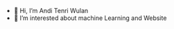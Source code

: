 - 👋 Hi, I’m Andi Tenri Wulan
- 👀 I’m interested about machine Learning and Website

<!---
andi-tenri/andi-tenri is a ✨ special ✨ repository because its `README.md` (this file) appears on your GitHub profile.
You can click the Preview link to take a look at your changes.
--->
